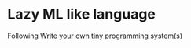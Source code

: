 # Lazy ML like language

Following [Write your own tiny programming system(s)](https://d3s.mff.cuni.cz/teaching/nprg077/)
